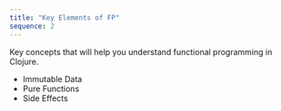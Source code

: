 ```yaml
---
title: "Key Elements of FP"
sequence: 2
---
```


Key concepts that will help you understand functional programming in Clojure.

* Immutable Data
* Pure Functions
* Side Effects